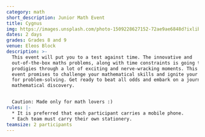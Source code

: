 ```yaml
---
category: math
short_description: Junior Math Event
title: Cygnus
img: https://images.unsplash.com/photo-1509228627152-72ae9ae6848d?ixlib=rb-4.0.3&ixid=M3wxMjA3fDB8MHxzZWFyY2h8MTB8fG1hdGh8ZW58MHx8MHx8fDA%3D&auto=format&fit=crop&w=900&q=60
dates: 2 days
grades: Grades 8 and 9
venue: Eleos Block
description: >-
  This event will put you to a test against time. The innovative and
  out-of-the-box maths problems, along with time constraints is going to put the
  prodigies through a lot of exciting and nerve-wracking moments. This thrilling
  event promises to challenge your mathematical skills and ignite your passion
  for problem-solving. Get ready to beat all odds and embark on a journey of
  mathematical discovery.


  Caution: Made only for math lovers :)
rules: |-
  * It is preferred that each participant carries a mobile phone.
  * Each team must carry their own stationery.
teamsize: 2 participants
---
```

